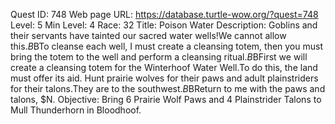 Quest ID: 748
Web page URL: https://database.turtle-wow.org/?quest=748
Level: 5
Min Level: 4
Race: 32
Title: Poison Water
Description: Goblins and their servants have tainted our sacred water wells!We cannot allow this.$B$BTo cleanse each well, I must create a cleansing totem, then you must bring the totem to the well and perform a cleansing ritual.$B$BFirst we will create a cleansing totem for the Winterhoof Water Well.To do this, the land must offer its aid. Hunt prairie wolves for their paws and adult plainstriders for their talons.They are to the southwest.$B$BReturn to me with the paws and talons, $N.
Objective: Bring 6 Prairie Wolf Paws and 4 Plainstrider Talons to Mull Thunderhorn in Bloodhoof.
